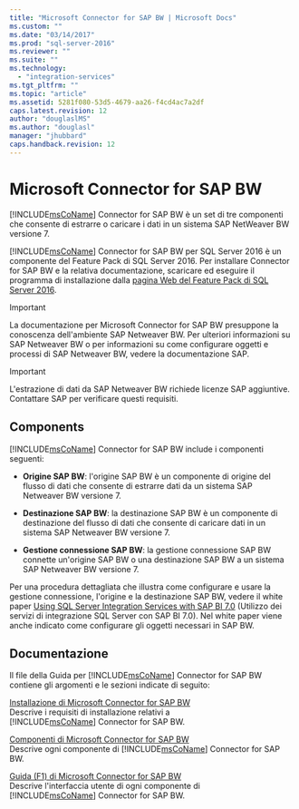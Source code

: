 ```yaml
---
title: "Microsoft Connector for SAP BW | Microsoft Docs"
ms.custom: ""
ms.date: "03/14/2017"
ms.prod: "sql-server-2016"
ms.reviewer: ""
ms.suite: ""
ms.technology: 
  - "integration-services"
ms.tgt_pltfrm: ""
ms.topic: "article"
ms.assetid: 5281f080-53d5-4679-aa26-f4cd4ac7a2df
caps.latest.revision: 12
author: "douglaslMS"
ms.author: "douglasl"
manager: "jhubbard"
caps.handback.revision: 12
---
```

# Microsoft Connector for SAP BW
  [!INCLUDE[msCoName](../includes/msconame-md.md)] Connector for SAP BW è un set di tre componenti che consente di estrarre o caricare i dati in un sistema SAP NetWeaver BW versione 7.  
  
 [!INCLUDE[msCoName](../includes/msconame-md.md)] Connector for SAP BW per SQL Server 2016 è un componente del Feature Pack di SQL Server 2016. Per installare Connector for SAP BW e la relativa documentazione, scaricare ed eseguire il programma di installazione dalla [pagina Web del Feature Pack di SQL Server 2016](http://go.microsoft.com/fwlink/?LinkId=746297).  
  
> [!IMPORTANT]  
>  La documentazione per Microsoft Connector for SAP BW presuppone la conoscenza dell'ambiente SAP Netweaver BW. Per ulteriori informazioni su SAP Netweaver BW o per informazioni su come configurare oggetti e processi di SAP Netweaver BW, vedere la documentazione SAP.  
  
> [!IMPORTANT]  
>  L'estrazione di dati da SAP Netweaver BW richiede licenze SAP aggiuntive. Contattare SAP per verificare questi requisiti.  
  
## Components  
 [!INCLUDE[msCoName](../includes/msconame-md.md)] Connector for SAP BW include i componenti seguenti:  
  
-   **Origine SAP BW**: l'origine SAP BW è un componente di origine del flusso di dati che consente di estrarre dati da un sistema SAP Netweaver BW versione 7.  
  
-   **Destinazione SAP BW**: la destinazione SAP BW è un componente di destinazione del flusso di dati che consente di caricare dati in un sistema SAP Netweaver BW versione 7.  
  
-   **Gestione connessione SAP BW**: la gestione connessione SAP BW connette un'origine SAP BW o una destinazione SAP BW a un sistema SAP Netweaver BW versione 7.  
  
 Per una procedura dettagliata che illustra come configurare e usare la gestione connessione, l'origine e la destinazione SAP BW, vedere il white paper [Using SQL Server Integration Services with SAP BI 7.0](http://go.microsoft.com/fwlink/?LinkId=301897) (Utilizzo dei servizi di integrazione SQL Server con SAP BI 7.0). Nel white paper viene anche indicato come configurare gli oggetti necessari in SAP BW.  
  
## Documentazione  
 Il file della Guida per [!INCLUDE[msCoName](../includes/msconame-md.md)] Connector for SAP BW contiene gli argomenti e le sezioni indicate di seguito:  
  
 [Installazione di Microsoft Connector for SAP BW](../integration-services/installing-the-microsoft-connector-for-sap-bw.md)  
 Descrive i requisiti di installazione relativi a [!INCLUDE[msCoName](../includes/msconame-md.md)] Connector for SAP BW.  
  
 [Componenti di Microsoft Connector for SAP BW](../integration-services/microsoft-connector-for-sap-bw-components.md)  
 Descrive ogni componente di [!INCLUDE[msCoName](../includes/msconame-md.md)] Connector for SAP BW.  
  
 [Guida (F1) di Microsoft Connector for SAP BW](../integration-services/microsoft-connector-for-sap-bw-f1-help.md)  
 Descrive l'interfaccia utente di ogni componente di [!INCLUDE[msCoName](../includes/msconame-md.md)] Connector for SAP BW.  
  
  